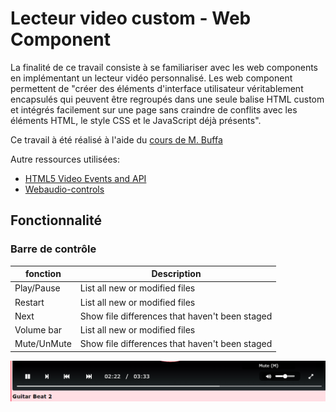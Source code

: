 # Lecteur video custom - Web Component

La finalité de ce travail consiste à se familiariser avec les web components en implémentant un lecteur vidéo personnalisé. Les web component permettent de "créer des éléments d'interface utilisateur véritablement encapsulés qui peuvent être regroupés dans une seule balise HTML custom et intégrés facilement sur une page sans craindre de conflits avec les éléments HTML, le style CSS et le JavaScript déjà présents".

Ce travail à été réalisé à l'aide du [cours de M. Buffa](http://miageprojet2.unice.fr/Intranet_de_Michel_Buffa/M2_MIAGE_INTENSE_Technos_Web_2021-2022#Supports_de_cours_.3a)

Autre ressources utilisées:

- [HTML5 Video Events and API](https://www.w3.org/2010/05/video/mediaevents.html)
- [Webaudio-controls](https://g200kg.github.io/webaudio-controls/docs/index.html)

## Fonctionnalité

### Barre de contrôle

| fonction    | Description                                    |
| ----------- | ---------------------------------------------- |
| Play/Pause  | List all new or modified files                 |
| Restart     | List all new or modified files                 |
| Next        | Show file differences that haven't been staged |
| Volume bar  | List all new or modified files                 |
| Mute/UnMute | Show file differences that haven't been staged |

![Alt text](./readMe-Assets/Video-Controls.PNG)
